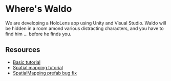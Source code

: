 # Where's Waldo

We are developing a HoloLens app using Unity and Visual Studio. Waldo will be hidden in a room amond various distracting characters, and you have to find him ... before he finds you.

## Resources
- [Basic tutorial](https://developer.microsoft.com/en-us/windows/holographic/holograms_100)
- [Spatial mapping tutorial](https://developer.microsoft.com/en-us/windows/holographic/holograms_230)
- [SpatialMapping prefab bug fix](https://forums.hololens.com/discussion/1751/spatial-mapping-prefab-from-holographic-academy-101-not-working-in-own-project)
